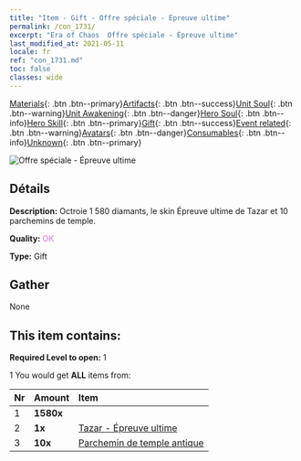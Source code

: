 ```yaml
---
title: "Item - Gift - Offre spéciale - Épreuve ultime"
permalink: /con_1731/
excerpt: "Era of Chaos  Offre spéciale - Épreuve ultime"
last_modified_at: 2021-05-11
locale: fr
ref: "con_1731.md"
toc: false
classes: wide
---
```

 [Materials](/ItemsFR/){: .btn .btn--primary}[Artifacts](/ItemsFR/Artifacts/){: .btn .btn--success}[Unit Soul](/ItemsFR/UnitSoul/){: .btn .btn--warning}[Unit Awakening](/ItemsFR/UnitAwakening/){: .btn .btn--danger}[Hero Soul](/ItemsFR/HeroSoul/){: .btn .btn--info}[Hero Skill](/ItemsFR/HeroSkill/){: .btn .btn--primary}[Gift](/ItemsFR/Gift/){: .btn .btn--success}[Event related](/ItemsFR/Events/){: .btn .btn--warning}[Avatars](/ItemsFR/Avatars/){: .btn .btn--danger}[Consumables](/ItemsFR/Consumables/){: .btn .btn--info}[Unknown](/ItemsFR/Unknown/){: .btn .btn--primary}

 ![Offre spéciale - Épreuve ultime](/images/t/i_907347.png)

## Détails
 **Description:** Octroie 1 580 diamants, le skin Épreuve ultime de Tazar et 10 parchemins de temple.

 **Quality:** <span style="color: #DA70D6">OK</span>

 **Type:** Gift

## Gather

  None

## This item contains:

 **Required Level to open:** 1

 1 You would get **ALL** items  from:

  | Nr | Amount |     Item    |
  |:---|:-------|:------------|
  | 1 |  **1580x** | <i class="fas fa-gem"/> |  | 
  | 2 |  **1x** | [Tazar - Épreuve ultime](/ItemsFR/con_1078/) |  | 
  | 3 |  **10x** | [Parchemin de temple antique](/ItemsFR/con_697/) |  | 
